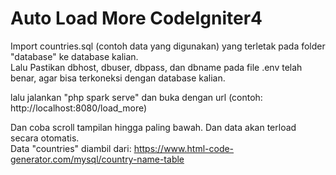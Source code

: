 # Auto Load More CodeIgniter4

Import countries.sql (contoh data yang digunakan) yang terletak pada folder "database" ke database kalian.<br/>
Lalu Pastikan dbhost, dbuser, dbpass, dan dbname pada file .env telah benar, agar bisa terkoneksi dengan database kalian.

lalu jalankan "php spark serve" dan buka dengan url (contoh: http://localhost:8080/load_more)

Dan coba scroll tampilan hingga paling bawah. Dan data akan terload secara otomatis.<br/>
Data "countries" diambil dari: https://www.html-code-generator.com/mysql/country-name-table
